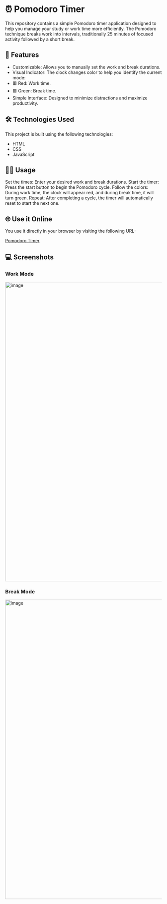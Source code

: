 # ⏰ Pomodoro Timer
This repository contains a simple Pomodoro timer application designed to help you manage your study or work time more efficiently. The Pomodoro technique breaks work into intervals, traditionally 25 minutes of focused activity followed by a short break.

## 🚀 Features
 - Customizable: Allows you to manually set the work and break durations.
 - Visual Indicator: The clock changes color to help you identify the current mode:
 - 🟥 Red: Work time.
 - 🟩 Green: Break time.
 - Simple Interface: Designed to minimize distractions and maximize productivity.
## 🛠️ Technologies Used
This project is built using the following technologies:
 - HTML 
 - CSS
 - JavaScript

## 🧑‍💻 Usage
Set the times: Enter your desired work and break durations.
Start the timer: Press the start button to begin the Pomodoro cycle.
Follow the colors: During work time, the clock will appear red, and during break time, it will turn green.
Repeat: After completing a cycle, the timer will automatically reset to start the next one.

## 🌐 Use it Online
You use it directly in your browser by visiting the following URL:

[Pomodoro Timer](https://arhamisgc.github.io/Pomodoro-Timer/)

## 💻 Screenshots
### Work Mode
<img width="959" alt="image" src="https://github.com/user-attachments/assets/bd8d9c99-8746-44b8-8999-3aea6855c4f1">

### Break Mode
<img width="959" alt="image" src="https://github.com/user-attachments/assets/afe67b32-f975-4876-9321-109c900c434e">

